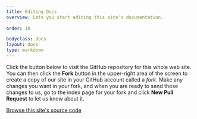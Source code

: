 ```yaml
---
title: Editing Docs
overview: Lets you start editing this site's documentation.
              
order: 10

bodyclass: docs
layout: docs
type: markdown
---
```


Click the button below to visit the GitHub repository for this whole web site. You can then click the
**Fork** button in the upper-right area of the screen to 
create a copy of our site in your GitHub account called a _fork_. Make any changes you want in your fork, and when you
are ready to send those changes to us, go to the index page for your fork and click **New Pull Request** to let us know about it.

<a class="btn btn-grpc waves-effect waves-light" href="https://github.com/istio/istio.github.io/">Browse this site's source code</a>
